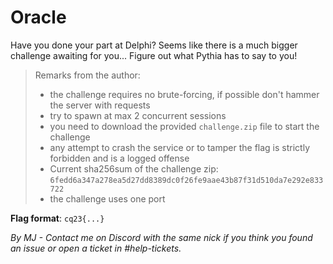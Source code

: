 # Oracle

Have you done your part at Delphi? Seems like there is a much bigger challenge awaiting for you... Figure out what Pythia has to say to you!

> Remarks from the author:
> * the challenge requires no brute-forcing, if possible don't hammer the server with requests
> * try to spawn at max 2 concurrent sessions
> * you need to download the provided `challenge.zip` file to start the challenge
> * any attempt to crash the service or to tamper the flag is strictly forbidden and is a logged offense
> * Current sha256sum of the challenge zip: `6fedd6a347a278ea5d27dd8389dc0f26fe9aae43b87f31d510da7e292e833722`
> * the challenge uses one port

**Flag format**: `cq23{...}`

*By MJ - Contact me on Discord with the same nick if you think you found an issue or open a ticket in #help-tickets.*